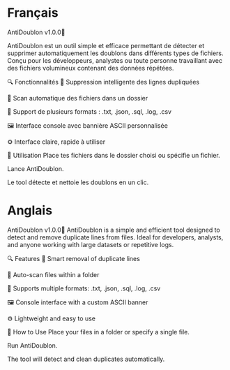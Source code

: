 # Français

AntiDoublon v1.0.0🧹

AntiDoublon est un outil simple et efficace permettant de détecter et
supprimer automatiquement les doublons dans différents types de fichiers.
Conçu pour les développeurs, analystes ou toute personne travaillant avec des
fichiers volumineux contenant des données répétées.

🔍 Fonctionnalités
🔁 Suppression intelligente des lignes dupliquées

📁 Scan automatique des fichiers dans un dossier

🧠 Support de plusieurs formats : .txt, .json, .sql, .log, .csv

🖼️ Interface console avec bannière ASCII personnalisée

⚙️ Interface claire, rapide à utiliser

🚀 Utilisation
Place tes fichiers dans le dossier choisi ou spécifie un fichier.

Lance AntiDoublon.

Le tool détecte et nettoie les doublons en un clic.

# Anglais

AntiDoublon v1.0.0🧹
AntiDoublon is a simple and efficient tool designed to detect and remove duplicate lines from files. Ideal for developers, analysts, and anyone working with large datasets or repetitive logs.

🔍 Features
🔁 Smart removal of duplicate lines

📁 Auto-scan files within a folder

🧠 Supports multiple formats: .txt, .json, .sql, .log, .csv

🖼️ Console interface with a custom ASCII banner

⚙️ Lightweight and easy to use

🚀 How to Use
Place your files in a folder or specify a single file.

Run AntiDoublon.

The tool will detect and clean duplicates automatically.
